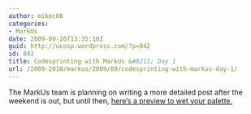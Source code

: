 ```yaml
---
author: mikec86
categories:
- MarkUs
date: 2009-09-26T13:35:10Z
guid: http://ucosp.wordpress.com/?p=842
id: 842
title: Codesprinting with MarkUs &#8211; Day 1
url: /2009-2010/markus/2009/09/codesprinting-with-markus-day-1/
---
```


The MarkUs team is planning on writing a more detailed post after the weekend is out, but until then, [here&#8217;s a preview to wet your palette.](http://blog.markusproject.org/?p=331)